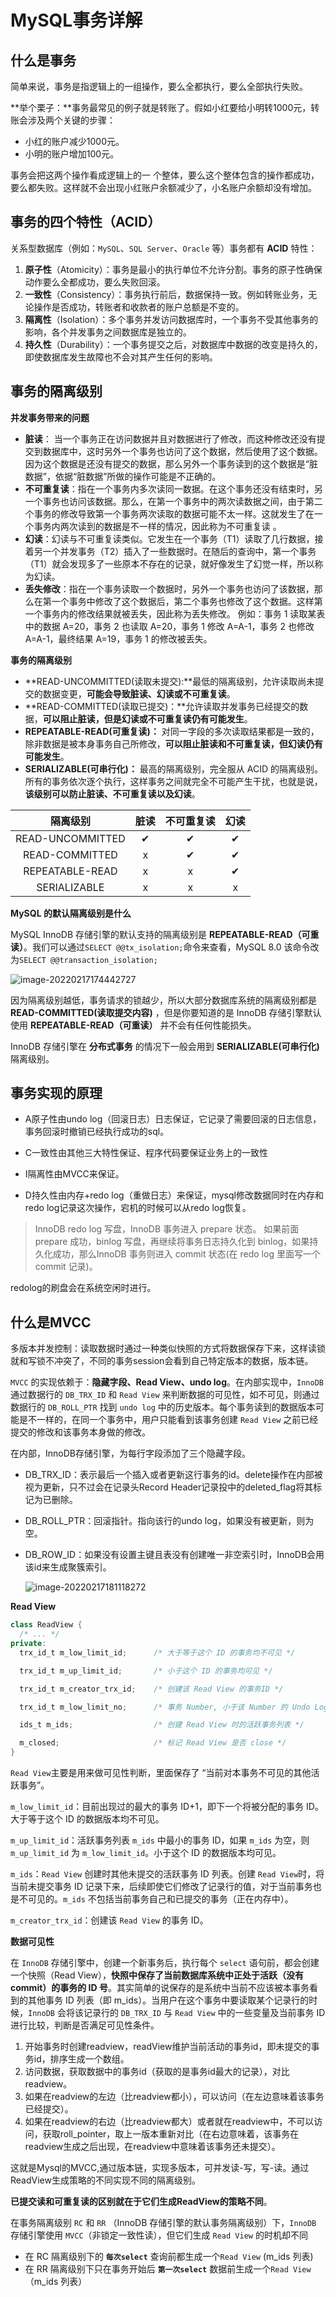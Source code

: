 # MySQL事务详解

## 什么是事务

简单来说，事务是指逻辑上的一组操作，要么全都执行，要么全部执行失败。

**举个栗子：**事务最常见的例子就是转账了。假如小红要给小明转1000元，转账会涉及两个关键的步骤：

- 小红的账户减少1000元。
- 小明的账户增加100元。

事务会把这两个操作看成逻辑上的一 个整体，要么这个整体包含的操作都成功，要么都失败。这样就不会出现小红账户余额减少了，小名账户余额却没有增加。

## 事务的四个特性（ACID）

关系型数据库（例如：`MySQL`、`SQL Server`、`Oracle` 等）事务都有 **ACID** 特性：

1. **原子性**（Atomicity）：事务是最小的执行单位不允许分割。事务的原子性确保动作要么全都成功，要么失败回滚。
2. **一致性**（Consistency）：事务执行前后，数据保持一致。例如转账业务，无论操作是否成功，转账者和收款者的账户总额是不变的。
3. **隔离性**（Isolation）：多个事务并发访问数据库时，一个事务不受其他事务的影响，各个并发事务之间数据库是独立的。
4. **持久性**（Durability）：一个事务提交之后，对数据库中数据的改变是持久的，即使数据库发生故障也不会对其产生任何的影响。

## 事务的隔离级别

**并发事务带来的问题**

- **脏读**： 当一个事务正在访问数据并且对数据进行了修改，而这种修改还没有提交到数据库中，这时另外一个事务也访问了这个数据，然后使用了这个数据。因为这个数据是还没有提交的数据，那么另外一个事务读到的这个数据是“脏数据”，依据“脏数据”所做的操作可能是不正确的。
- **不可重复读**：指在一个事务内多次读同一数据。在这个事务还没有结束时，另一个事务也访问该数据。那么，在第一个事务中的两次读数据之间，由于第二个事务的修改导致第一个事务两次读取的数据可能不太一样。这就发生了在一个事务内两次读到的数据是不一样的情况，因此称为不可重复读 。
- **幻读**：幻读与不可重复读类似。它发生在一个事务（T1）读取了几行数据，接着另一个并发事务（T2）插入了一些数据时。在随后的查询中，第一个事务（T1）就会发现多了一些原本不存在的记录，就好像发生了幻觉一样，所以称为幻读。 
- **丢失修改**：指在一个事务读取一个数据时，另外一个事务也访问了该数据，那么在第一个事务中修改了这个数据后，第二个事务也修改了这个数据。这样第一个事务内的修改结果就被丢失，因此称为丢失修改。 例如：事务 1 读取某表中的数据 A=20，事务 2 也读取 A=20，事务 1 修改 A=A-1，事务 2 也修改 A=A-1，最终结果 A=19，事务 1 的修改被丢失。

**事务的隔离级别**

- **READ-UNCOMMITTED(读取未提交):**最低的隔离级别，允许读取尚未提交的数据变更，**可能会导致脏读、幻读或不可重复读**。
- **READ-COMMITTED(读取已提交)：**允许读取并发事务已经提交的数据，**可以阻止脏读，但是幻读或不可重复读仍有可能发生**。
- **REPEATABLE-READ(可重复读)：** 对同一字段的多次读取结果都是一致的，除非数据是被本身事务自己所修改，**可以阻止脏读和不可重复读，但幻读仍有可能发生**。
- **SERIALIZABLE(可串行化)：** 最高的隔离级别，完全服从 ACID 的隔离级别。所有的事务依次逐个执行，这样事务之间就完全不可能产生干扰，也就是说，**该级别可以防止脏读、不可重复读以及幻读**。

|     隔离级别     |   脏读   | 不可重复读 |   幻读   |
| :--------------: | :------: | :--------: | :------: |
| READ-UNCOMMITTED | &#10004; |  &#10004;  | &#10004; |
|  READ-COMMITTED  |    x     |  &#10004;  | &#10004; |
| REPEATABLE-READ  |    x     |     x      | &#10004; |
|   SERIALIZABLE   |    x     |     x      |    x     |

**MySQL 的默认隔离级别是什么**

MySQL InnoDB 存储引擎的默认支持的隔离级别是 **REPEATABLE-READ（可重读）**。我们可以通过`SELECT @@tx_isolation;`命令来查看，MySQL 8.0 该命令改为`SELECT @@transaction_isolation;`

![image-20220217174442727](images/transaction/mysql-isolation.png)

因为隔离级别越低，事务请求的锁越少，所以大部分数据库系统的隔离级别都是 **READ-COMMITTED(读取提交内容)** ，但是你要知道的是 InnoDB 存储引擎默认使用 **REPEATABLE-READ（可重读）** 并不会有任何性能损失。

InnoDB 存储引擎在 **分布式事务** 的情况下一般会用到 **SERIALIZABLE(可串行化)** 隔离级别。

## 事务实现的原理

- A原子性由undo log（回滚日志）日志保证，它记录了需要回滚的日志信息，事务回滚时撤销已经执行成功的sql。

- C一致性由其他三大特性保证、程序代码要保证业务上的一致性

- I隔离性由MVCC来保证。

- D持久性由内存+redo log（重做日志）来保证，mysql修改数据同时在内存和redo log记录这次操作，宕机的时候可以从redo log恢复。

> InnoDB redo log 写盘，InnoDB 事务进入 prepare 状态。 如果前面 prepare 成功，binlog 写盘，再继续将事务日志持久化到 binlog，如果持久化成功，那么InnoDB 事务则进入 commit 状态(在 redo log 里面写一个 commit 记录)。

redolog的刷盘会在系统空闲时进行。

## 什么是MVCC

多版本并发控制：读取数据时通过一种类似快照的方式将数据保存下来，这样读锁就和写锁不冲突了，不同的事务session会看到自己特定版本的数据，版本链。

`MVCC` 的实现依赖于：**隐藏字段、Read View、undo log**。在内部实现中，`InnoDB` 通过数据行的 `DB_TRX_ID` 和 `Read View` 来判断数据的可见性，如不可见，则通过数据行的 `DB_ROLL_PTR` 找到 `undo log` 中的历史版本。每个事务读到的数据版本可能是不一样的，在同一个事务中，用户只能看到该事务创建 `Read View` 之前已经提交的修改和该事务本身做的修改。

在内部，InnoDB存储引擎，为每行字段添加了三个隐藏字段。

- DB_TRX_ID：表示最后一个插入或者更新这行事务的id。delete操作在内部被视为更新，只不过会在记录头Record Header记录投中的deleted_flag将其标记为已删除。

- DB_ROLL_PTR：回滚指针。指向该行的undo log，如果没有被更新，则为空。

- DB_ROW_ID：如果没有设置主键且表没有创建唯一非空索引时，InnoDB会用该id来生成聚簇索引。

  ![image-20220217181118272](images/transaction/mysql-mvcc.png)

**Read View**

```java
class ReadView {
  /* ... */
private:
  trx_id_t m_low_limit_id;      /* 大于等于这个 ID 的事务均不可见 */

  trx_id_t m_up_limit_id;       /* 小于这个 ID 的事务均可见 */

  trx_id_t m_creator_trx_id;    /* 创建该 Read View 的事务ID */

  trx_id_t m_low_limit_no;      /* 事务 Number, 小于该 Number 的 Undo Logs 均可以被 Purge */

  ids_t m_ids;                  /* 创建 Read View 时的活跃事务列表 */

  m_closed;                     /* 标记 Read View 是否 close */
}
```

`Read View`主要是用来做可见性判断，里面保存了 “当前对本事务不可见的其他活跃事务”。

`m_low_limit_id`：目前出现过的最大的事务 ID+1，即下一个将被分配的事务 ID。大于等于这个 ID 的数据版本均不可见。

`m_up_limit_id`：活跃事务列表 `m_ids` 中最小的事务 ID，如果 `m_ids` 为空，则 `m_up_limit_id` 为 `m_low_limit_id`。小于这个 ID 的数据版本均可见。

`m_ids`：`Read View` 创建时其他未提交的活跃事务 ID 列表。创建 `Read View`时，将当前未提交事务 ID 记录下来，后续即使它们修改了记录行的值，对于当前事务也是不可见的。`m_ids` 不包括当前事务自己和已提交的事务（正在内存中）。

`m_creator_trx_id`：创建该 `Read View` 的事务 ID。

**数据可见性**

在 `InnoDB` 存储引擎中，创建一个新事务后，执行每个 `select` 语句前，都会创建一个快照（Read View），**快照中保存了当前数据库系统中正处于活跃（没有 commit）的事务的 ID 号**。其实简单的说保存的是系统中当前不应该被本事务看到的其他事务 ID 列表（即 m_ids）。当用户在这个事务中要读取某个记录行的时候，`InnoDB` 会将该记录行的 `DB_TRX_ID` 与 `Read View` 中的一些变量及当前事务 ID 进行比较，判断是否满足可见性条件。

1. 开始事务时创建readview，readView维护当前活动的事务id，即未提交的事务id，排序生成一个数组。
2. 访问数据，获取数据中的事务id（获取的是事务id最大的记录），对比readview。
3. 如果在readview的左边（比readview都小），可以访问（在左边意味着该事务已经提交）。
4. 如果在readview的右边（比readview都大）或者就在readview中，不可以访问，获取roll_pointer，取上一版本重新对比（在右边意味着，该事务在readview生成之后出现，在readview中意味着该事务还未提交）。

这就是Mysql的MVCC,通过版本链，实现多版本，可并发读-写，写-读。通过ReadView生成策略的不同实现不同的隔离级别。

**已提交读和可重复读的区别就在于它们生成ReadView的策略不同**。

在事务隔离级别 `RC` 和 `RR` （InnoDB 存储引擎的默认事务隔离级别）下，`InnoDB` 存储引擎使用 `MVCC`（非锁定一致性读），但它们生成 `Read View` 的时机却不同

- 在 RC 隔离级别下的 **`每次select`** 查询前都生成一个`Read View` (m_ids 列表)
- 在 RR 隔离级别下只在事务开始后 **`第一次select`** 数据前生成一个`Read View`（m_ids 列表）